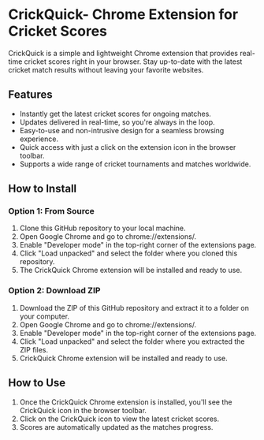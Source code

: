 # CrickQuick- Chrome Extension for Cricket Scores
CrickQuick is a simple and lightweight Chrome extension that provides real-time cricket scores right in your browser. Stay up-to-date with the latest cricket match results without leaving your favorite websites.

## Features
* Instantly get the latest cricket scores for ongoing matches.
* Updates delivered in real-time, so you're always in the loop.
* Easy-to-use and non-intrusive design for a seamless browsing experience.
* Quick access with just a click on the extension icon in the browser toolbar.
* Supports a wide range of cricket tournaments and matches worldwide.

## How to Install

### Option 1: From Source

1. Clone this GitHub repository to your local machine.
2. Open Google Chrome and go to chrome://extensions/.
3. Enable "Developer mode" in the top-right corner of the extensions page.
4. Click "Load unpacked" and select the folder where you cloned this repository.
5. The CrickQuick Chrome extension will be installed and ready to use.

### Option 2: Download ZIP

1. Download the ZIP of this GitHub repository and extract it to a folder on your computer.
2. Open Google Chrome and go to chrome://extensions/.
3. Enable "Developer mode" in the top-right corner of the extensions page.
4. Click "Load unpacked" and select the folder where you extracted the ZIP files.
5. CrickQuick Chrome extension will be installed and ready to use.

## How to Use
1. Once the CrickQuick Chrome extension is installed, you'll see the CrickQuick icon in the browser toolbar.
2. Click on the CrickQuick icon to view the latest cricket scores.
3. Scores are automatically updated as the matches progress.
